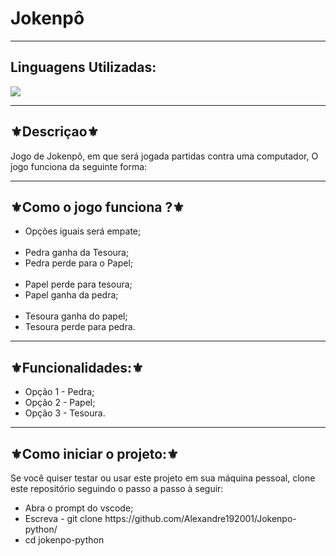 <h1>Jokenpô</h1>
<hr>
<h2>Linguagens Utilizadas:</h2>

<div style="display: inline_block">
 <img src="https://img.shields.io/badge/Python-14354C?style=for-the-badge&logo=python&logoColor=white"></img> 
</div>

<hr>
<h2>⚜️Descriçao⚜️</h2>
<p>Jogo de Jokenpô, em que será jogada partidas contra uma computador, O jogo funciona da seguinte forma:</p>
<hr>
<h2>⚜️Como o jogo funciona ?⚜️</h2>
<ul>
<li>Opções iguais será empate;</li>
 <br>
<li>Pedra ganha da Tesoura;</li>
<li>Pedra perde para o Papel;</li>
<br>
<li>Papel perde para tesoura;</li>
<li>Papel ganha da pedra;</li>
<br>
<li>Tesoura ganha do papel;</li>
<li>Tesoura perde para pedra.</li>
</ul>
<hr>
<h2>⚜️Funcionalidades:⚜️</h2>
<ul>
<li>Opção 1  - Pedra;</li>
<li>Opção 2  - Papel;</li>
<li>Opção 3 - Tesoura.</li>
</ul>
<hr>
<h2>⚜️Como iniciar o projeto:⚜️</h2>
<p>Se você quiser testar ou usar este projeto em sua máquina pessoal, clone este repositório seguindo o passo a passo à seguir:</p>
<ul>
<li>Abra o prompt do vscode;</li>
<li>Escreva - git clone https://github.com/Alexandre192001/Jokenpo-python/</li>
<li>cd jokenpo-python</li>
</ul>

